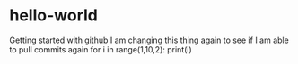 # hello-world
Getting started with github
I am changing this thing again to see if I am able to pull commits again
for i in range(1,10,2):
  print(i)
